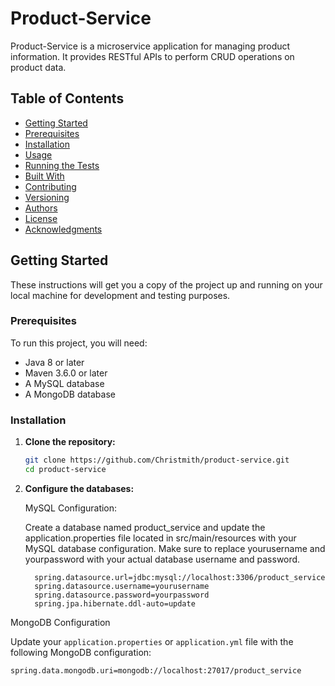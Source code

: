 # Product-Service

Product-Service is a microservice application for managing product information. It provides RESTful APIs to perform CRUD operations on product data.

## Table of Contents

- [Getting Started](#getting-started)
- [Prerequisites](#prerequisites)
- [Installation](#installation)
- [Usage](#usage)
- [Running the Tests](#running-the-tests)
- [Built With](#built-with)
- [Contributing](#contributing)
- [Versioning](#versioning)
- [Authors](#authors)
- [License](#license)
- [Acknowledgments](#acknowledgments)

## Getting Started

These instructions will get you a copy of the project up and running on your local machine for development and testing purposes.

### Prerequisites

To run this project, you will need:

- Java 8 or later
- Maven 3.6.0 or later
- A MySQL database
- A MongoDB database

### Installation

1. **Clone the repository:**

   ```bash
   git clone https://github.com/Christmith/product-service.git
   cd product-service
   
 2. **Configure the databases:**

     MySQL Configuration:
    
     Create a database named product_service and update the application.properties file located in src/main/resources with your MySQL database configuration.
     Make sure to replace yourusername and yourpassword with your actual database username and password.  
    
      ```properties
        spring.datasource.url=jdbc:mysql://localhost:3306/product_service
        spring.datasource.username=yourusername
        spring.datasource.password=yourpassword
        spring.jpa.hibernate.ddl-auto=update
  
MongoDB Configuration

Update your `application.properties` or `application.yml` file with the following MongoDB configuration:

```properties
spring.data.mongodb.uri=mongodb://localhost:27017/product_service
